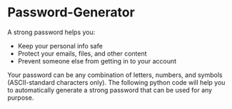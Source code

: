 # Password-Generator
A strong password helps you:  
  - Keep your personal info safe 
  - Protect your emails, files, and other content 
  - Prevent someone else from getting in to your account

Your password can be any combination of letters, numbers, and symbols (ASCII-standard characters only).
The following python code will help you to automatically generate a strong password that can be used for any purpose.
